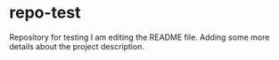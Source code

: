 # repo-test
Repository for testing
I am editing the README file. Adding some more details about the project description.
